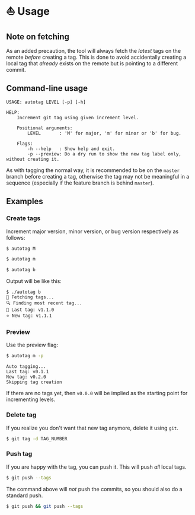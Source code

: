 # ⛵ Usage


## Note on fetching

As an added precaution, the tool will always fetch the _latest_ tags on the remote _before_ creating a tag. This is done to avoid accidentally creating a local tag that _already_ exists on the remote but is pointing to a different commit.


## Command-line usage

```
USAGE: autotag LEVEL [-p] [-h]

HELP:
    Increment git tag using given increment level.

    Positional arguments:
        LEVEL       : 'M' for major, 'm' for minor or 'b' for bug.

    Flags:
        -h --help   : Show help and exit.
        -p --preview: Do a dry run to show the new tag label only, without creating it.
```

As with tagging the normal way, it is recommended to be on the `master` branch before creating a tag, otherwise the tag may not be meaningful in a sequence (especially if the feature branch is behind `master`).


## Examples

### Create tags

Increment major version, minor version, or bug version respectively as follows:

```sh
$ autotag M
```
```sh
$ autotag m
```
```sh
$ autotag b
```

Output will be like this:

```console
$ ./autotag b
🚛 Fetching tags...
🔍 Finding most recent tag...
👴 Last tag: v1.1.0
⭐ New tag: v1.1.1
```

### Preview

Use the preview flag:

```sh
$ autotag m -p
```
```
Auto tagging...
Last tag: v0.1.1
New tag: v0.2.0
Skipping tag creation
```

If there are no tags yet, then `v0.0.0` will be implied as the starting point for incrementing levels.

### Delete tag

If you realize you don't want that new tag anymore, delete it using `git`.

```sh
$ git tag -d TAG_NUMBER
```

### Push tag

If you are happy with the tag, you can push it. This will push _all_ local tags.

```sh
$ git push --tags
```

The command above will _not_ push the commits, so you should also do a standard push.

```sh
$ git push && git push --tags
```
